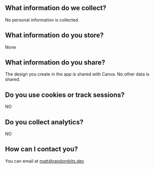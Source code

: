 
## What information do we collect?

No personal information is collected.

## What information do you store?

None

## What information do you share?

The design you create in the app is shared with Canva. No other data is shared.

## Do you use cookies or track sessions?

NO

## Do you collect analytics?

NO

## How can I contact you?

You can email at <a href="mailto:matt@randombits.dev">matt@randombits.dev</a>

